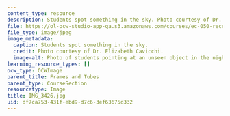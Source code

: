 ```yaml
---
content_type: resource
description: Students spot something in the sky. Photo courtesy of Dr. Elizabeth Cavicchi.
file: https://ol-ocw-studio-app-qa.s3.amazonaws.com/courses/ec-050-recreate-experiments-from-history-inform-the-future-from-the-past-galileo-january-iap-2010/df7ca753431febd9d7c63ef63675d332_IMG_3426.jpg
file_type: image/jpeg
image_metadata:
  caption: Students spot something in the sky.
  credit: Photo courtesy of Dr. Elizabeth Cavicchi.
  image-alt: Photo of students pointing at an unseen object in the night sky.
learning_resource_types: []
ocw_type: OCWImage
parent_title: Frames and Tubes
parent_type: CourseSection
resourcetype: Image
title: IMG_3426.jpg
uid: df7ca753-431f-ebd9-d7c6-3ef63675d332
---
```

